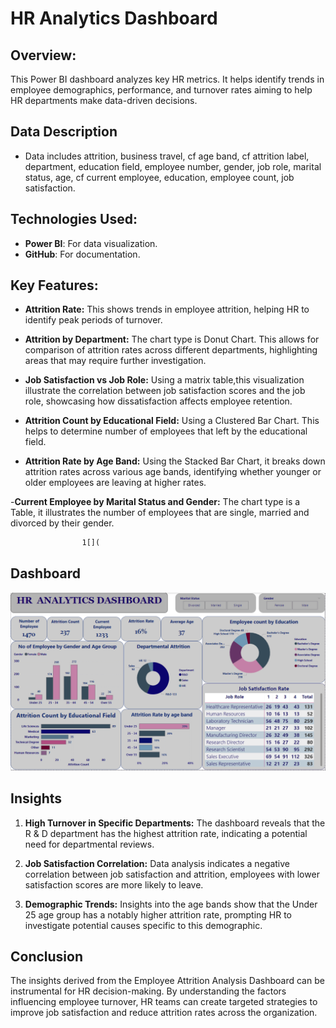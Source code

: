 # HR Analytics Dashboard

## Overview: 
This Power BI dashboard analyzes key HR metrics. It helps identify trends in employee demographics, performance, and turnover rates aiming to help HR departments make data-driven decisions.

## Data Description
- Data includes attrition, business travel, cf age band, cf attrition label, department, education field, employee number, gender, job role, marital status, age, cf current employee, education, employee count, job satisfaction.

## Technologies Used:

- **Power BI**: For data visualization.
- **GitHub**: For documentation.

## Key Features:

- **Attrition Rate:**
  This shows trends in employee attrition, helping HR to identify peak periods of turnover.
  
- **Attrition by Department:**
The chart type is Donut Chart. This allows for comparison of attrition rates across different departments, highlighting areas that may require further investigation.

- **Job Satisfaction vs Job Role:**
Using a matrix table,this visualization illustrate the correlation between job satisfaction scores and the job role, showcasing how dissatisfaction affects employee retention.

- **Attrition Count by Educational Field:**
Using a Clustered Bar Chart. This helps to determine number of employees that left by the educational field.

- **Attrition Rate by Age Band:**
Using the Stacked Bar Chart, it breaks down attrition rates across various age bands, identifying whether younger or older employees are leaving at higher rates.

-**Current Employee by Marital Status and Gender:**
The chart type is a Table, it illustrates the number of employees that are single, married and divorced by their gender.

                    1[](

## Dashboard

![](Dashbaord.png)


## Insights

1. **High Turnover in Specific Departments:** The dashboard reveals that the R & D department has the highest attrition rate, indicating a potential need for departmental reviews.

2. **Job Satisfaction Correlation:** Data analysis indicates a negative correlation between job satisfaction and attrition, employees with lower satisfaction scores are more likely to leave.

3. **Demographic Trends:** Insights into the age bands show that the Under 25 age group has a notably higher attrition rate, prompting HR to investigate potential causes specific to this demographic.

## Conclusion
The insights derived from the Employee Attrition Analysis Dashboard can be instrumental for HR decision-making. By understanding the factors influencing employee turnover, HR teams can create targeted strategies to improve job satisfaction and reduce attrition rates across the organization.





  

